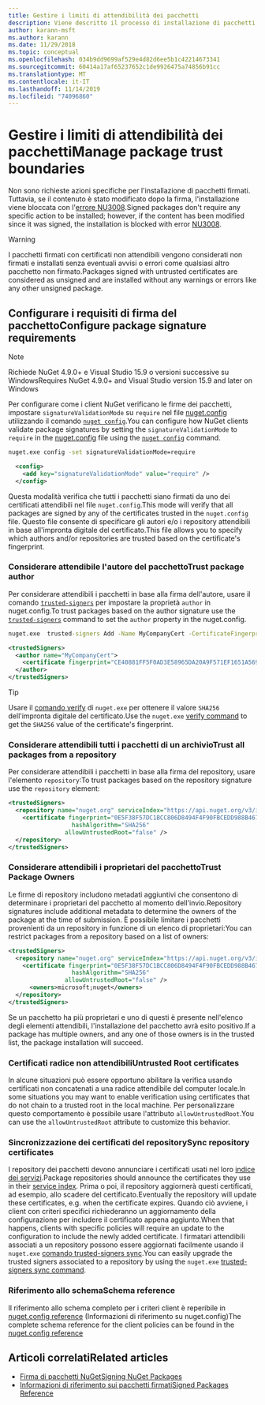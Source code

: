 ```yaml
---
title: Gestire i limiti di attendibilità dei pacchetti
description: Viene descritto il processo di installazione di pacchetti NuGet firmati e di configurazione delle impostazioni di attendibilità della firma dei pacchetti.
author: karann-msft
ms.author: karann
ms.date: 11/29/2018
ms.topic: conceptual
ms.openlocfilehash: 034b9dd9699af529e4d82d6ee5b1c42214673341
ms.sourcegitcommit: 60414a17af65237652c1de9926475a74856b91cc
ms.translationtype: MT
ms.contentlocale: it-IT
ms.lasthandoff: 11/14/2019
ms.locfileid: "74096860"
---
```

# <a name="manage-package-trust-boundaries"></a><span data-ttu-id="0362a-103">Gestire i limiti di attendibilità dei pacchetti</span><span class="sxs-lookup"><span data-stu-id="0362a-103">Manage package trust boundaries</span></span>

<span data-ttu-id="0362a-104">Non sono richieste azioni specifiche per l'installazione di pacchetti firmati. Tuttavia, se il contenuto è stato modificato dopo la firma, l'installazione viene bloccata con l'[errore NU3008](../reference/errors-and-warnings/NU3008.md).</span><span class="sxs-lookup"><span data-stu-id="0362a-104">Signed packages don't require any specific action to be installed; however, if the content has been modified since it was signed, the installation is blocked with error [NU3008](../reference/errors-and-warnings/NU3008.md).</span></span>

> [!Warning]
> <span data-ttu-id="0362a-105">I pacchetti firmati con certificati non attendibili vengono considerati non firmati e installati senza eventuali avvisi o errori come qualsiasi altro pacchetto non firmato.</span><span class="sxs-lookup"><span data-stu-id="0362a-105">Packages signed with untrusted certificates are considered as unsigned and are installed without any warnings or errors like any other unsigned package.</span></span>

## <a name="configure-package-signature-requirements"></a><span data-ttu-id="0362a-106">Configurare i requisiti di firma del pacchetto</span><span class="sxs-lookup"><span data-stu-id="0362a-106">Configure package signature requirements</span></span>

> [!Note]
> <span data-ttu-id="0362a-107">Richiede NuGet 4.9.0+ e Visual Studio 15.9 o versioni successive su Windows</span><span class="sxs-lookup"><span data-stu-id="0362a-107">Requires NuGet 4.9.0+ and Visual Studio version 15.9 and later on Windows</span></span>

<span data-ttu-id="0362a-108">Per configurare come i client NuGet verificano le firme dei pacchetti, impostare `signatureValidationMode` su `require` nel file [nuget.config](../reference/nuget-config-file.md) utilizzando il comando [`nuget config`](../reference/cli-reference/cli-ref-config.md).</span><span class="sxs-lookup"><span data-stu-id="0362a-108">You can configure how NuGet clients validate package signatures by setting the `signatureValidationMode` to `require` in the [nuget.config](../reference/nuget-config-file.md) file using the [`nuget config`](../reference/cli-reference/cli-ref-config.md) command.</span></span>

```cmd
nuget.exe config -set signatureValidationMode=require
```

```xml
  <config>
    <add key="signatureValidationMode" value="require" />
  </config>
```

<span data-ttu-id="0362a-109">Questa modalità verifica che tutti i pacchetti siano firmati da uno dei certificati attendibili nel file `nuget.config`.</span><span class="sxs-lookup"><span data-stu-id="0362a-109">This mode will verify that all packages are signed by any of the certificates trusted in the `nuget.config` file.</span></span> <span data-ttu-id="0362a-110">Questo file consente di specificare gli autori e/o i repository attendibili in base all'impronta digitale del certificato.</span><span class="sxs-lookup"><span data-stu-id="0362a-110">This file allows you to specify which authors and/or repositories are trusted based on the certificate's fingerprint.</span></span>

### <a name="trust-package-author"></a><span data-ttu-id="0362a-111">Considerare attendibile l'autore del pacchetto</span><span class="sxs-lookup"><span data-stu-id="0362a-111">Trust package author</span></span>

<span data-ttu-id="0362a-112">Per considerare attendibili i pacchetti in base alla firma dell'autore, usare il comando [`trusted-signers`](../reference/cli-reference/cli-ref-trusted-signers.md) per impostare la proprietà `author` in nuget.config.</span><span class="sxs-lookup"><span data-stu-id="0362a-112">To trust packages based on the author signature use the [`trusted-signers`](../reference/cli-reference/cli-ref-trusted-signers.md) command to set the `author` property in the nuget.config.</span></span>

```cmd
nuget.exe  trusted-signers Add -Name MyCompanyCert -CertificateFingerprint CE40881FF5F0AD3E58965DA20A9F571EF1651A56933748E1BF1C99E537C4E039 -FingerprintAlgorithm SHA256
```

```xml
<trustedSigners>
  <author name="MyCompanyCert">
    <certificate fingerprint="CE40881FF5F0AD3E58965DA20A9F571EF1651A56933748E1BF1C99E537C4E039" hashAlgorithm="SHA256" allowUntrustedRoot="false" />
  </author>
</trustedSigners>
```

>[!TIP]
><span data-ttu-id="0362a-113">Usare il [comando verify](../reference/cli-reference/cli-ref-verify.md) di `nuget.exe` per ottenere il valore `SHA256` dell'impronta digitale del certificato.</span><span class="sxs-lookup"><span data-stu-id="0362a-113">Use the `nuget.exe` [verify command](../reference/cli-reference/cli-ref-verify.md) to get the `SHA256` value of the certificate's fingerprint.</span></span>


### <a name="trust-all-packages-from-a-repository"></a><span data-ttu-id="0362a-114">Considerare attendibili tutti i pacchetti di un archivio</span><span class="sxs-lookup"><span data-stu-id="0362a-114">Trust all packages from a repository</span></span>

<span data-ttu-id="0362a-115">Per considerare attendibili i pacchetti in base alla firma del repository, usare l'elemento `repository`:</span><span class="sxs-lookup"><span data-stu-id="0362a-115">To trust packages based on the repository signature use the `repository` element:</span></span>

```xml
<trustedSigners>  
  <repository name="nuget.org" serviceIndex="https://api.nuget.org/v3/index.json">
    <certificate fingerprint="0E5F38F57DC1BCC806D8494F4F90FBCEDD988B4676070...." 
                  hashAlgorithm="SHA256" 
                allowUntrustedRoot="false" />
  </repository>
</trustedSigners>
```

### <a name="trust-package-owners"></a><span data-ttu-id="0362a-116">Considerare attendibili i proprietari del pacchetto</span><span class="sxs-lookup"><span data-stu-id="0362a-116">Trust Package Owners</span></span>

<span data-ttu-id="0362a-117">Le firme di repository includono metadati aggiuntivi che consentono di determinare i proprietari del pacchetto al momento dell'invio.</span><span class="sxs-lookup"><span data-stu-id="0362a-117">Repository signatures include additional metadata to determine the owners of the package at the time of submission.</span></span> <span data-ttu-id="0362a-118">È possibile limitare i pacchetti provenienti da un repository in funzione di un elenco di proprietari:</span><span class="sxs-lookup"><span data-stu-id="0362a-118">You can restrict packages from a repository based on a list of owners:</span></span>

```xml
<trustedSigners>  
  <repository name="nuget.org" serviceIndex="https://api.nuget.org/v3/index.json">
    <certificate fingerprint="0E5F38F57DC1BCC806D8494F4F90FBCEDD988B4676070...." 
                  hashAlgorithm="SHA256" 
                allowUntrustedRoot="false" />
      <owners>microsoft;nuget</owners>
  </repository>
</trustedSigners>
```

<span data-ttu-id="0362a-119">Se un pacchetto ha più proprietari e uno di questi è presente nell'elenco degli elementi attendibili, l'installazione del pacchetto avrà esito positivo.</span><span class="sxs-lookup"><span data-stu-id="0362a-119">If a package has multiple owners, and any one of those owners is in the trusted list, the package installation will succeed.</span></span>

### <a name="untrusted-root-certificates"></a><span data-ttu-id="0362a-120">Certificati radice non attendibili</span><span class="sxs-lookup"><span data-stu-id="0362a-120">Untrusted Root certificates</span></span>

<span data-ttu-id="0362a-121">In alcune situazioni può essere opportuno abilitare la verifica usando certificati non concatenati a una radice attendibile del computer locale.</span><span class="sxs-lookup"><span data-stu-id="0362a-121">In some situations you may want to enable verification using certificates that do not chain to a trusted root in the local machine.</span></span> <span data-ttu-id="0362a-122">Per personalizzare questo comportamento è possibile usare l'attributo `allowUntrustedRoot`.</span><span class="sxs-lookup"><span data-stu-id="0362a-122">You can use the `allowUntrustedRoot` attribute to customize this behavior.</span></span>

### <a name="sync-repository-certificates"></a><span data-ttu-id="0362a-123">Sincronizzazione dei certificati del repository</span><span class="sxs-lookup"><span data-stu-id="0362a-123">Sync repository certificates</span></span>

<span data-ttu-id="0362a-124">I repository dei pacchetti devono annunciare i certificati usati nel loro [indice dei servizi](../api/service-index.md).</span><span class="sxs-lookup"><span data-stu-id="0362a-124">Package repositories should announce the certificates they use in their [service index](../api/service-index.md).</span></span> <span data-ttu-id="0362a-125">Prima o poi, il repository aggiornerà questi certificati, ad esempio, allo scadere del certificato.</span><span class="sxs-lookup"><span data-stu-id="0362a-125">Eventually the repository will update these certificates, e.g. when the certificate expires.</span></span> <span data-ttu-id="0362a-126">Quando ciò avviene, i client con criteri specifici richiederanno un aggiornamento della configurazione per includere il certificato appena aggiunto.</span><span class="sxs-lookup"><span data-stu-id="0362a-126">When that happens, clients with specific policies will require an update to the configuration to include the newly added certificate.</span></span> <span data-ttu-id="0362a-127">I firmatari attendibili associati a un repository possono essere aggiornati facilmente usando il `nuget.exe` [comando trusted-signers sync](../reference/cli-reference/cli-ref-trusted-signers.md#nuget-trusted-signers-sync--name-name).</span><span class="sxs-lookup"><span data-stu-id="0362a-127">You can easily upgrade the trusted signers associated to a repository by using the `nuget.exe` [trusted-signers sync command](../reference/cli-reference/cli-ref-trusted-signers.md#nuget-trusted-signers-sync--name-name).</span></span>

### <a name="schema-reference"></a><span data-ttu-id="0362a-128">Riferimento allo schema</span><span class="sxs-lookup"><span data-stu-id="0362a-128">Schema reference</span></span>

<span data-ttu-id="0362a-129">Il riferimento allo schema completo per i criteri client è reperibile in [nuget.config reference](../reference/nuget-config-file.md#trustedsigners-section) (Informazioni di riferimento su nuget.config)</span><span class="sxs-lookup"><span data-stu-id="0362a-129">The complete schema reference for the client policies can be found in the [nuget.config reference](../reference/nuget-config-file.md#trustedsigners-section)</span></span>

## <a name="related-articles"></a><span data-ttu-id="0362a-130">Articoli correlati</span><span class="sxs-lookup"><span data-stu-id="0362a-130">Related articles</span></span>

- [<span data-ttu-id="0362a-131">Firma di pacchetti NuGet</span><span class="sxs-lookup"><span data-stu-id="0362a-131">Signing NuGet Packages</span></span>](../create-packages/Sign-a-Package.md)
- [<span data-ttu-id="0362a-132">Informazioni di riferimento sui pacchetti firmati</span><span class="sxs-lookup"><span data-stu-id="0362a-132">Signed Packages Reference</span></span>](../reference/Signed-Packages-Reference.md)
